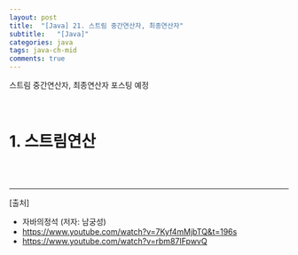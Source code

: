 ```yaml
---
layout: post
title:  "[Java] 21. 스트림 중간연산자, 최종연산자"
subtitle:   "[Java]"
categories: java
tags: java-ch-mid
comments: true
---
```


스트림 중간연산자, 최종연산자 포스팅 예정

<br>


# 1. 스트림연산

<br><br>



---
[출처]
- 자바의정석 (저자: 남궁성)
- https://www.youtube.com/watch?v=7Kyf4mMjbTQ&t=196s
- https://www.youtube.com/watch?v=rbm87IFpwvQ
